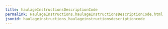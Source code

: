 ```yaml
---
title: haulageInstructionsDescriptionCode
permalink: HaulageInstructions.haulageInstructionsDescriptionCode.html
jsonid: haulageinstructions_haulageinstructionsdescriptioncode
---
```

